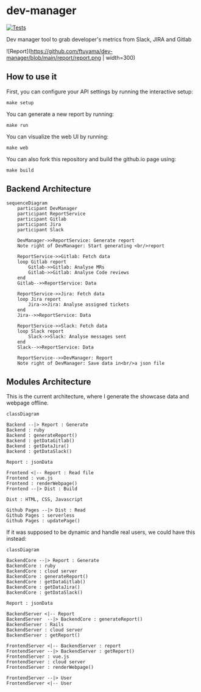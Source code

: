 # dev-manager

[![Tests](https://github.com/ftuyama/dev-manager/actions/workflows/test.yml/badge.svg?branch=main&event=push)](https://github.com/ftuyama/dev-manager/actions/workflows/test.yml)

Dev manager tool to grab developer's metrics from Slack, JIRA and Gitlab

![Report](https://github.com/ftuyama/dev-manager/blob/main/report/report.png | width=300)

## How to use it

First, you can configure your API settings by running the interactive setup:

```shell
make setup
```

You can generate a new report by running:

```shell
make run
```

You can visualize the web UI by running:

```shell
make web
```

You can also fork this repository and build the github.io page using:

```shell
make build
```

## Backend Architecture

```mermaid
sequenceDiagram
    participant DevManager
    participant ReportService
    participant Gitlab
    participant Jira
    participant Slack

    DevManager->>ReportService: Generate report
    Note right of DevManager: Start generating <br/>report

    ReportService->>Gitlab: Fetch data
    loop Gitlab report
        Gitlab->>Gitlab: Analyse MRs
        Gitlab->>Gitlab: Analyse Code reviews
    end
    Gitlab-->>ReportService: Data

    ReportService->>Jira: Fetch data
    loop Jira report
        Jira->>Jira: Analyse assigned tickets
    end
    Jira-->>ReportService: Data

    ReportService->>Slack: Fetch data
    loop Slack report
        Slack->>Slack: Analyse messages sent
    end
    Slack-->>ReportService: Data

    ReportService-->>DevManager: Report
    Note right of DevManager: Save data in<br/>a json file
```

## Modules Architecture

This is the current architecture, where I generate the showcase data and webpage offline.

```mermaid
classDiagram

Backend --|> Report : Generate
Backend : ruby
Backend : generateReport()
Backend : getDataGitlab()
Backend : getDataJira()
Backend : getDataSlack()

Report : jsonData

Frontend <|-- Report : Read file
Frontend : vue.js
Frontend : renderWebpage()
Frontend --|> Dist : Build

Dist : HTML, CSS, Javascript

Github Pages --|> Dist : Read
Github Pages : serverless
Github Pages : updatePage()
```

If it was supposed to be dynamic and handle real users, we could have this instead:

```mermaid
classDiagram

BackendCore --|> Report : Generate
BackendCore : ruby
BackendCore : cloud server
BackendCore : generateReport()
BackendCore : getDataGitlab()
BackendCore : getDataJira()
BackendCore : getDataSlack()

Report : jsonData

BackendServer <|-- Report
BackendServer  --|> BackendCore : generateReport()
BackendServer : Rails
BackendServer : cloud server
BackendServer : getReport()

FrontendServer <|-- BackendServer : report
FrontendServer --|> BackendServer : getReport()
FrontendServer : vue.js
FrontendServer : cloud server
FrontendServer : renderWebpage()

FrontendServer --|> User
FrontendServer <|-- User
```
